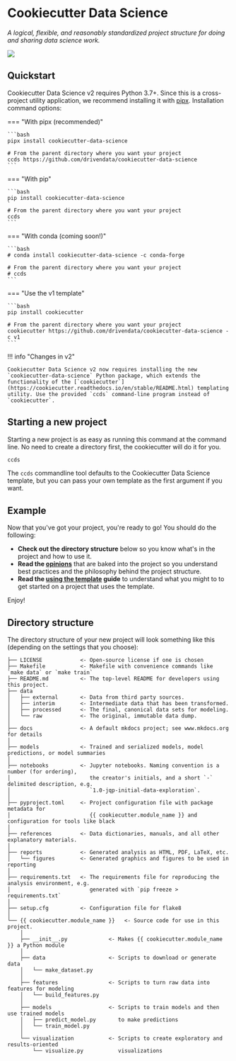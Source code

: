 # Cookiecutter Data Science

_A logical, flexible, and reasonably standardized project structure for doing and sharing data science work._

<a target="_blank" href="https://cookiecutter-data-science.drivendata.org/">
    <img src="https://img.shields.io/badge/CCDS-Project%20template-328F97?logo=cookiecutter" />
</a>

## Quickstart

Cookiecutter Data Science v2 requires Python 3.7+. Since this is a cross-project utility application, we recommend installing it with [pipx](https://pypa.github.io/pipx/). Installation command options:

=== "With pipx (recommended)"

    ```bash
    pipx install cookiecutter-data-science

    # From the parent directory where you want your project
    ccds https://github.com/drivendata/cookiecutter-data-science
    ```

=== "With pip"

    ```bash
    pip install cookiecutter-data-science
    `
    # From the parent directory where you want your project
    ccds
    ```

=== "With conda (coming soon!)"

    ```bash
    # conda install cookiecutter-data-science -c conda-forge

    # From the parent directory where you want your project
    # ccds
    ```

=== "Use the v1 template"

    ```bash
    pip install cookiecutter

    # From the parent directory where you want your project
    cookiecutter https://github.com/drivendata/cookiecutter-data-science -c v1
    ```

!!! info "Changes in v2"

    Cookiecutter Data Science v2 now requires installing the new `cookiecutter-data-science` Python package, which extends the functionality of the [`cookiecutter`](https://cookiecutter.readthedocs.io/en/stable/README.html) templating utility. Use the provided `ccds` command-line program instead of `cookiecutter`.


## Starting a new project

Starting a new project is as easy as running this command at the command line. No need to create a directory first, the cookiecutter will do it for you.

```bash
ccds
```

The `ccds` commandline tool defaults to the Cookiecutter Data Science template, but you can pass your own template as the first argument if you want.


## Example

<!-- TERMYNAL OUTPUT -->


Now that you've got your project, you're ready to go! You should do the following:

 - **Check out the directory structure** below so you know what's in the project and how to use it.
 - **Read the [opinions](opinions.md)** that are baked into the project so you understand best practices and the philosophy behind the project structure.
 - **Read the [using the template](using-the-template.md) guide** to understand what you might to to get started on a project that uses the template.


 Enjoy!


## Directory structure

The directory structure of your new project will look something like this (depending on the settings that you choose):

```
├── LICENSE            <- Open-source license if one is chosen
├── Makefile           <- Makefile with convenience commands like `make data` or `make train`
├── README.md          <- The top-level README for developers using this project.
├── data
│   ├── external       <- Data from third party sources.
│   ├── interim        <- Intermediate data that has been transformed.
│   ├── processed      <- The final, canonical data sets for modeling.
│   └── raw            <- The original, immutable data dump.
│
├── docs               <- A default mkdocs project; see www.mkdocs.org for details
│
├── models             <- Trained and serialized models, model predictions, or model summaries
│
├── notebooks          <- Jupyter notebooks. Naming convention is a number (for ordering),
│                         the creator's initials, and a short `-` delimited description, e.g.
│                         `1.0-jqp-initial-data-exploration`.
│
├── pyproject.toml     <- Project configuration file with package metadata for 
│                         {{ cookiecutter.module_name }} and configuration for tools like black
│
├── references         <- Data dictionaries, manuals, and all other explanatory materials.
│
├── reports            <- Generated analysis as HTML, PDF, LaTeX, etc.
│   └── figures        <- Generated graphics and figures to be used in reporting
│
├── requirements.txt   <- The requirements file for reproducing the analysis environment, e.g.
│                         generated with `pip freeze > requirements.txt`
│
├── setup.cfg          <- Configuration file for flake8
│
└── {{ cookiecutter.module_name }}   <- Source code for use in this project.
    │
    ├── __init__.py             <- Makes {{ cookiecutter.module_name }} a Python module
    │
    ├── data                    <- Scripts to download or generate data
    │   └── make_dataset.py
    │
    ├── features                <- Scripts to turn raw data into features for modeling
    │   └── build_features.py
    │
    ├── models                  <- Scripts to train models and then use trained models 
    │   ├── predict_model.py       to make predictions
    │   └── train_model.py
    │
    └── visualization           <- Scripts to create exploratory and results-oriented 
        └── visualize.py           visualizations
```
